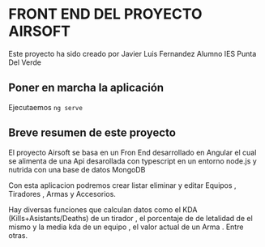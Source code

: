 # FRONT END DEL PROYECTO AIRSOFT

Este proyecto ha sido creado por Javier Luis Fernandez 
Alumno IES Punta Del Verde

## Poner en marcha la aplicación 

Ejecutaemos `ng serve` 

## Breve resumen de este proyecto
El proyecto Airsoft se basa en un Fron End desarrollado en Angular el cual se alimenta de una Api desarollada con typescript en un entorno node.js 
y nutrida con una base de datos MongoDB

Con esta aplicacion podremos crear listar eliminar y editar Equipos , Tiradores , Armas y Accesorios.

Hay diversas funciones que calculan datos como el KDA (Kills+Asistants/Deaths) de un tirador , el porcentaje de de letalidad de el mismo y la media kda de un equipo , el valor actual de un Arma . Entre otras.


